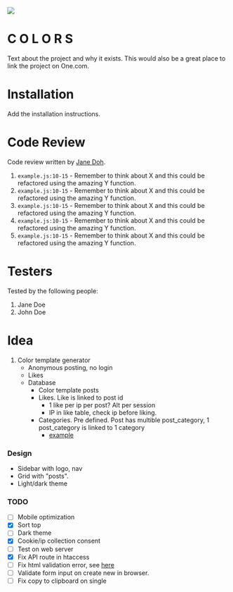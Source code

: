 ![](https://i.giphy.com/media/3o7aD56B2QS5MyTGfe/giphy.webp)

# C O L O R S

Text about the project and why it exists. This would also be a great place to link the project on One.com.

# Installation

Add the installation instructions.

# Code Review

Code review written by [Jane Doh](https://github.com/username).

1. `example.js:10-15` - Remember to think about X and this could be refactored using the amazing Y function.
2. `example.js:10-15` - Remember to think about X and this could be refactored using the amazing Y function.
3. `example.js:10-15` - Remember to think about X and this could be refactored using the amazing Y function.
4. `example.js:10-15` - Remember to think about X and this could be refactored using the amazing Y function.
5. `example.js:10-15` - Remember to think about X and this could be refactored using the amazing Y function.

# Testers

Tested by the following people:

1. Jane Doe
2. John Doe

# Idea

1. Color template generator
    - Anonymous posting, no login
    - Likes
    - Database
        - Color template posts
        - Likes. Like is linked to post id
            - 1 like per ip per post? Alt per session
            - IP in like table, check ip before liking.
        - Categories. Pre defined. Post has multible post_category, 1 post_category is linked to 1 category
            - [example](https://mysql.tutorials24x7.com/blog/guide-to-design-a-database-for-blog-management-in-mysql)

### Design

-   Sidebar with logo, nav
-   Grid with "posts".
-   Light/dark theme

### TODO

-   [ ] Mobile optimization
-   [x] Sort top
-   [ ] Dark theme
-   [x] Cookie/ip collection consent
-   [ ] Test on web server
-   [x] Fix API route in htaccess
-   [ ] Fix html validation error, see [here](https://validator.w3.org/nu/?showsource=yes&showoutline=yes&showimagereport=yes&checkerrorpages=yes&useragent=Validator.nu%2FLV+http%3A%2F%2Fvalidator.w3.org%2Fservices&acceptlanguage=&doc=https%3A%2F%2Ftheosandell.com%2Fcolors%2F)
-   [ ] Validate form input on create new in browser.
-   [ ] Fix copy to clipboard on single
